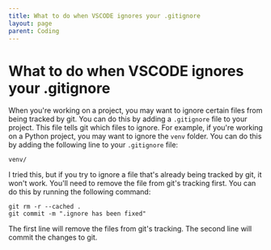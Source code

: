 ```yaml
---
title: What to do when VSCODE ignores your .gitignore
layout: page
parent: Coding
---
```


# What to do when VSCODE ignores your .gitignore

When you're working on a project, you may want to ignore certain files from being tracked by git. You can do this by adding a `.gitignore` file to your project. This file tells git which files to ignore. For example, if you're working on a Python project, you may want to ignore the `venv` folder. You can do this by adding the following line to your `.gitignore` file:

    venv/

I tried this, but if you try to ignore a file that's already being tracked by git, it won't work. You'll need to remove the file from git's tracking first. You can do this by running the following command:

    git rm -r --cached .
    git commit -m ".ignore has been fixed"

The first line will remove the files from git's tracking. 
The second line will commit the changes to git.
